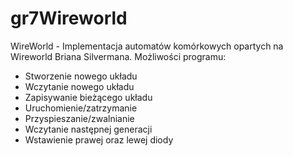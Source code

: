 # gr7Wireworld
WireWorld - 
Implementacja automatów komórkowych opartych na Wireworld Briana Silvermana.
Możliwości programu:
- Stworzenie nowego układu
- Wczytanie nowego układu
- Zapisywanie bieżącego układu
- Uruchomienie/zatrzymanie
- Przyspieszanie/zwalnianie
- Wczytanie następnej generacji
- Wstawienie prawej oraz lewej diody
